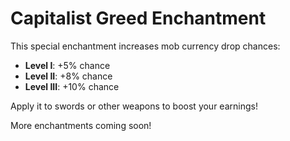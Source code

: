 # Capitalist Greed Enchantment

This special enchantment increases mob currency drop chances:

- **Level I**: +5% chance
- **Level II**: +8% chance
- **Level III**: +10% chance

Apply it to swords or other weapons to boost your earnings!

More enchantments coming soon!
